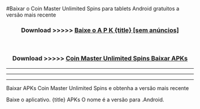 #Baixar o Coin Master Unlimited Spins   para tablets Android gratuitos a versão mais recente


<div align="center">
<h3>Download >>>>> <a href="https://pt-web.web.app/?pt= {title}">Baixe o A P K {title} [sem anúncios]</a></h3><br>

<h3>Download >>>>> <a href="https://pt-web.web.app/?pt= {title}">Coin Master Unlimited Spins  Baixar APKs</a></h3>
</div>

----------------------------------------------------------

----------------------------------------------------------

----------------------------------------------------------

Baixar APKs Coin Master Unlimited Spins  e obtenha a versão mais recente

Baixe o aplicativo. {title} APKs O nome é a versão para .Android.


